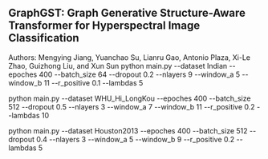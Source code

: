 GraphGST: Graph Generative Structure-Aware Transformer for Hyperspectral Image Classification
------------------------------------------------
Authors: Mengying Jiang, Yuanchao Su, Lianru Gao, Antonio Plaza, Xi-Le Zhao, Guizhong Liu, and Xun Sun
python main.py --dataset Indian --epoches 400 --batch_size 64 --dropout 0.2
--nlayers 9 --window_a 5 --window_b 11 --r_positive 0.1 --lambdas 5

python main.py --dataset WHU_Hi_LongKou --epoches 400 --batch_size 512 --dropout 0.5
 --nlayers 3 --window_a 7 --window_b 11  --r_positive 0.2 --lambdas 10

python main.py --dataset Houston2013 --epoches 400 --batch_size 512 --dropout 0.4
--nlayers 3 --window_a 5 --window_b 9 --r_positive 0.2 --lambdas 5
